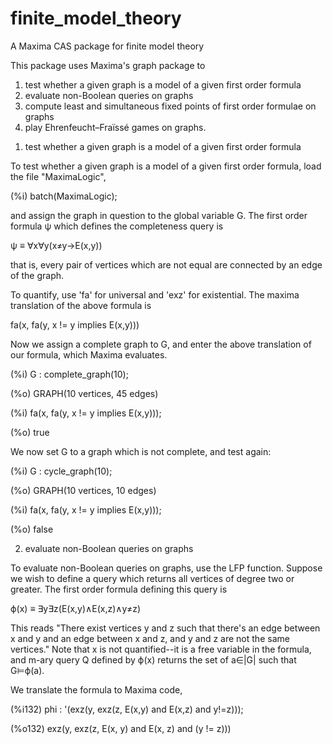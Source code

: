 # finite_model_theory
A Maxima CAS package for finite model theory

This package uses Maxima's graph package to 
1) test whether a given graph is a model of a given first order formula
2) evaluate non-Boolean queries on graphs
3) compute least and simultaneous fixed points of first order formulae on graphs
4) play Ehrenfeucht–Fraïssé games on graphs.

1. test whether a given graph is a model of a given first order formula

To test whether a given graph is a model of a given first order formula, load the file "MaximaLogic",

(%i) batch(MaximaLogic);

and assign the graph in question to the global variable G.  The first order formula ψ which defines the completeness query is

ψ ≡ ∀x∀y(x≠y→E(x,y))

that is, every pair of vertices which are not equal are connected by an edge of the graph.

To quantify, use 'fa' for universal and 'exz' for existential.  The maxima translation of the above formula is

fa(x, fa(y, x != y implies E(x,y)))

Now we assign a complete graph to G, and enter the above translation of our formula, which Maxima evaluates.

(%i) G : complete_graph(10);

(%o)                  GRAPH(10 vertices, 45 edges)

(%i) fa(x, fa(y, x != y implies E(x,y)));

(%o)                              true

We now set G to a graph which is not complete, and test again:

(%i) G : cycle_graph(10);

(%o)                  GRAPH(10 vertices, 10 edges)

(%i) fa(x, fa(y, x != y implies E(x,y)));

(%o)                              false

2) evaluate non-Boolean queries on graphs

To evaluate non-Boolean queries on graphs, use the LFP function.   Suppose we wish to define a query which returns all vertices of degree two or greater.  The first order formula defining this query is

ϕ(x) ≡ ∃y∃z(E(x,y)∧E(x,z)∧y≠z)

This reads "There exist vertices y and z such that there's an edge between x and y and an edge between x and z, and y and z are not the same vertices."  Note that x is not quantified--it is a free variable in the formula, and m-ary query  Q defined by ϕ(x) returns the set of a∈|G| such that G⊨ϕ(a). 

We translate the formula to Maxima code,

(%i132) phi : '(exz(y, exz(z, E(x,y) and E(x,z) and y!=z)));

(%o132)        exz(y, exz(z, E(x, y) and E(x, z) and (y != z)))
